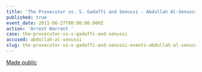 ```yaml
---
title: 'The Prosecutor vs. S. Gadaffi and Senussi - Abdullah Al-Senussi - Arrest Warrant '
published: true
event_date: 2011-06-27T00:00:00.000Z
action: 'Arrest Warrant '
case: the-prosecutor-vs-s-gadaffi-and-senussi
accused: abdullah-al-senussi
slug: the-prosecutor-vs-s-gadaffi-and-senussi-events-abdullah-al-senussi-arrest-warrant-
---
```



[Made public](https://www.icc-cpi.int/Pages/record.aspx?docNo=ICC-01/11-13)